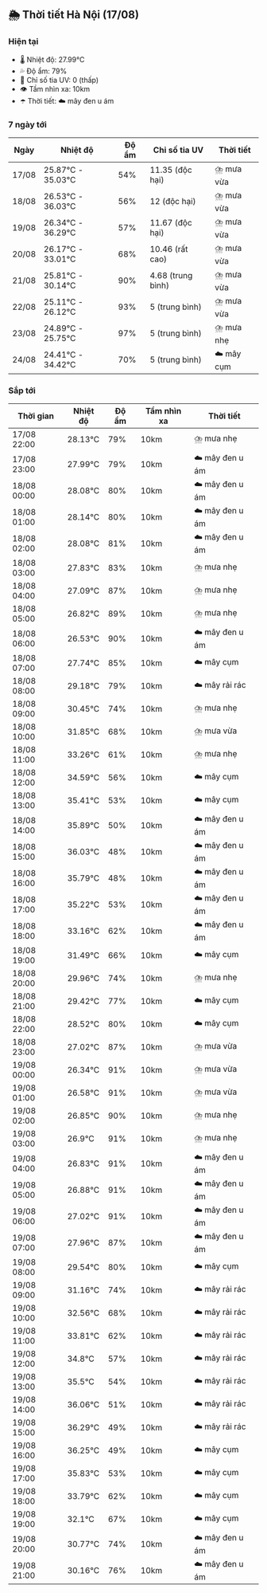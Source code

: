 ## 🌦️ Thời tiết Hà Nội (17/08)

### Hiện tại

- 🌡️ Nhiệt độ: 27.99℃
- 💦 Độ ẩm: 79%
- 🌟 Chỉ số tia UV: 0 (thấp)
- 👁️ Tầm nhìn xa: 10km
- ☂️ Thời tiết: ☁️ mây đen u ám

### 7 ngày tới

| Ngày | Nhiệt độ | Độ ẩm | Chỉ số tia UV | Thời tiết |
| --- | --- | --- | --- | --- |
| 17/08 | 25.87℃ - 35.03℃ | 54% | 11.35 (độc hại) | ⛈️ mưa vừa |
| 18/08 | 26.53℃ - 36.03℃ | 56% | 12 (độc hại) | ⛈️ mưa vừa |
| 19/08 | 26.34℃ - 36.29℃ | 57% | 11.67 (độc hại) | ⛈️ mưa vừa |
| 20/08 | 26.17℃ - 33.01℃ | 68% | 10.46 (rất cao) | ⛈️ mưa vừa |
| 21/08 | 25.81℃ - 30.14℃ | 90% | 4.68 (trung bình) | ⛈️ mưa vừa |
| 22/08 | 25.11℃ - 26.12℃ | 93% | 5 (trung bình) | ⛈️ mưa vừa |
| 23/08 | 24.89℃ - 25.75℃ | 97% | 5 (trung bình) | ⛈️ mưa nhẹ |
| 24/08 | 24.41℃ - 34.42℃ | 70% | 5 (trung bình) | ☁️ mây cụm |

### Sắp tới

| Thời gian | Nhiệt độ | Độ ẩm | Tầm nhìn xa | Thời tiết |
| --- | --- | --- | --- | --- |
| 17/08 22:00 | 28.13℃ | 79% | 10km | ⛈️ mưa nhẹ |
| 17/08 23:00 | 27.99℃ | 79% | 10km | ☁️ mây đen u ám |
| 18/08 00:00 | 28.08℃ | 80% | 10km | ☁️ mây đen u ám |
| 18/08 01:00 | 28.14℃ | 80% | 10km | ☁️ mây đen u ám |
| 18/08 02:00 | 28.08℃ | 81% | 10km | ☁️ mây đen u ám |
| 18/08 03:00 | 27.83℃ | 83% | 10km | ⛈️ mưa nhẹ |
| 18/08 04:00 | 27.09℃ | 87% | 10km | ⛈️ mưa nhẹ |
| 18/08 05:00 | 26.82℃ | 89% | 10km | ⛈️ mưa nhẹ |
| 18/08 06:00 | 26.53℃ | 90% | 10km | ☁️ mây đen u ám |
| 18/08 07:00 | 27.74℃ | 85% | 10km | ☁️ mây cụm |
| 18/08 08:00 | 29.18℃ | 79% | 10km | ☁️ mây rải rác |
| 18/08 09:00 | 30.45℃ | 74% | 10km | ⛈️ mưa nhẹ |
| 18/08 10:00 | 31.85℃ | 68% | 10km | ⛈️ mưa vừa |
| 18/08 11:00 | 33.26℃ | 61% | 10km | ⛈️ mưa nhẹ |
| 18/08 12:00 | 34.59℃ | 56% | 10km | ☁️ mây cụm |
| 18/08 13:00 | 35.41℃ | 53% | 10km | ☁️ mây cụm |
| 18/08 14:00 | 35.89℃ | 50% | 10km | ☁️ mây đen u ám |
| 18/08 15:00 | 36.03℃ | 48% | 10km | ☁️ mây đen u ám |
| 18/08 16:00 | 35.79℃ | 48% | 10km | ☁️ mây đen u ám |
| 18/08 17:00 | 35.22℃ | 53% | 10km | ☁️ mây đen u ám |
| 18/08 18:00 | 33.16℃ | 62% | 10km | ☁️ mây đen u ám |
| 18/08 19:00 | 31.49℃ | 66% | 10km | ☁️ mây cụm |
| 18/08 20:00 | 29.96℃ | 74% | 10km | ⛈️ mưa nhẹ |
| 18/08 21:00 | 29.42℃ | 77% | 10km | ☁️ mây cụm |
| 18/08 22:00 | 28.52℃ | 80% | 10km | ☁️ mây cụm |
| 18/08 23:00 | 27.02℃ | 87% | 10km | ⛈️ mưa vừa |
| 19/08 00:00 | 26.34℃ | 91% | 10km | ⛈️ mưa vừa |
| 19/08 01:00 | 26.58℃ | 91% | 10km | ⛈️ mưa vừa |
| 19/08 02:00 | 26.85℃ | 90% | 10km | ⛈️ mưa nhẹ |
| 19/08 03:00 | 26.9℃ | 91% | 10km | ⛈️ mưa nhẹ |
| 19/08 04:00 | 26.83℃ | 91% | 10km | ☁️ mây đen u ám |
| 19/08 05:00 | 26.88℃ | 91% | 10km | ☁️ mây đen u ám |
| 19/08 06:00 | 27.02℃ | 91% | 10km | ☁️ mây đen u ám |
| 19/08 07:00 | 27.96℃ | 87% | 10km | ☁️ mây đen u ám |
| 19/08 08:00 | 29.54℃ | 80% | 10km | ☁️ mây cụm |
| 19/08 09:00 | 31.16℃ | 74% | 10km | ☁️ mây rải rác |
| 19/08 10:00 | 32.56℃ | 68% | 10km | ☁️ mây rải rác |
| 19/08 11:00 | 33.81℃ | 62% | 10km | ☁️ mây rải rác |
| 19/08 12:00 | 34.8℃ | 57% | 10km | ☁️ mây rải rác |
| 19/08 13:00 | 35.5℃ | 54% | 10km | ☁️ mây rải rác |
| 19/08 14:00 | 36.06℃ | 51% | 10km | ☁️ mây rải rác |
| 19/08 15:00 | 36.29℃ | 49% | 10km | ☁️ mây rải rác |
| 19/08 16:00 | 36.25℃ | 49% | 10km | ☁️ mây cụm |
| 19/08 17:00 | 35.83℃ | 53% | 10km | ☁️ mây cụm |
| 19/08 18:00 | 33.79℃ | 62% | 10km | ☁️ mây cụm |
| 19/08 19:00 | 32.1℃ | 67% | 10km | ☁️ mây cụm |
| 19/08 20:00 | 30.77℃ | 74% | 10km | ☁️ mây đen u ám |
| 19/08 21:00 | 30.16℃ | 76% | 10km | ☁️ mây đen u ám |
